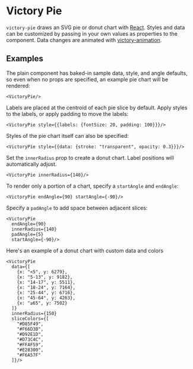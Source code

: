 Victory Pie
=============

`victory-pie` draws an SVG pie or donut chart with [React](https://github.com/facebook/react). Styles and data can be customized by passing in your own values as properties to the component. Data changes are animated with [victory-animation](https://github.com/FormidableLabs/victory-animation).

## Examples

The plain component has baked-in sample data, style, and angle defaults, so even when no props are specified, an example pie chart will be rendered:

``` playground
<VictoryPie/>
```

Labels are placed at the centroid of each pie slice by default. Apply styles to the labels, or apply padding to move the labels:

``` playground
<VictoryPie style={{labels: {fontSize: 20, padding: 100}}}/>
```

Styles of the pie chart itself can also be specified:

``` playground
<VictoryPie style={{data: {stroke: "transparent", opacity: 0.3}}}/>
```

Set the `innerRadius` prop to create a donut chart. Label positions will automatically adjust.

``` playground
<VictoryPie innerRadius={140}/>
```

To render only a portion of a chart, specify a `startAngle` and `endAngle`:

``` playground
<VictoryPie endAngle={90} startAngle={-90}/>
```

Specify a `padAngle` to add space between adjacent slices:

``` playground
<VictoryPie
  endAngle={90}
  innerRadius={140}
  padAngle={5}
  startAngle={-90}/>
```

Here's an example of a donut chart with custom data and colors

``` playground
<VictoryPie
  data={[
    {x: "<5", y: 6279},
    {x: "5-13", y: 9182},
    {x: "14-17", y: 5511},
    {x: "18-24", y: 7164},
    {x: "25-44", y: 6716},
    {x: "45-64", y: 4263},
    {x: "≥65", y: 7502}
  ]}
  innerRadius={150}
  sliceColors={[
    "#D85F49",
    "#F66D3B",
    "#D92E1D",
    "#D73C4C",
    "#FFAF59",
    "#E28300",
    "#F6A57F"
  ]}/>
```

